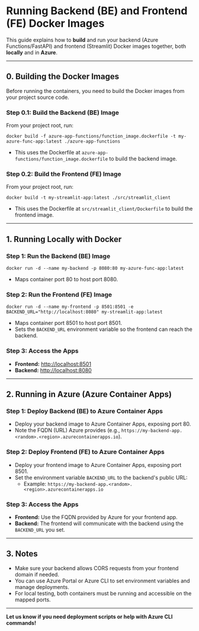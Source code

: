 # Running Backend (BE) and Frontend (FE) Docker Images

This guide explains how to **build** and run your backend (Azure Functions/FastAPI) and frontend (Streamlit) Docker images together, both **locally** and in **Azure**.

---

## 0. Building the Docker Images

Before running the containers, you need to build the Docker images from your project source code.

### **Step 0.1: Build the Backend (BE) Image**

From your project root, run:

```
docker build -f azure-app-functions/function_image.dockerfile -t my-azure-func-app:latest ./azure-app-functions
```
- This uses the Dockerfile at `azure-app-functions/function_image.dockerfile` to build the backend image.

### **Step 0.2: Build the Frontend (FE) Image**

From your project root, run:

```
docker build -t my-streamlit-app:latest ./src/streamlit_client
```
- This uses the Dockerfile at `src/streamlit_client/Dockerfile` to build the frontend image.

---

## 1. Running Locally with Docker

### **Step 1: Run the Backend (BE) Image**

```
docker run -d --name my-backend -p 8080:80 my-azure-func-app:latest
```
- Maps container port 80 to host port 8080.

### **Step 2: Run the Frontend (FE) Image**

```
docker run -d --name my-frontend -p 8501:8501 -e BACKEND_URL="http://localhost:8080" my-streamlit-app:latest
```
- Maps container port 8501 to host port 8501.
- Sets the `BACKEND_URL` environment variable so the frontend can reach the backend.

### **Step 3: Access the Apps**
- **Frontend:** [http://localhost:8501](http://localhost:8501)
- **Backend:** [http://localhost:8080](http://localhost:8080)

---

## 2. Running in Azure (Azure Container Apps)

### **Step 1: Deploy Backend (BE) to Azure Container Apps**
- Deploy your backend image to Azure Container Apps, exposing port 80.
- Note the FQDN (URL) Azure provides (e.g., `https://my-backend-app.<random>.<region>.azurecontainerapps.io`).

### **Step 2: Deploy Frontend (FE) to Azure Container Apps**
- Deploy your frontend image to Azure Container Apps, exposing port 8501.
- Set the environment variable `BACKEND_URL` to the backend's public URL:
  - Example: `https://my-backend-app.<random>.<region>.azurecontainerapps.io`

### **Step 3: Access the Apps**
- **Frontend:** Use the FQDN provided by Azure for your frontend app.
- **Backend:** The frontend will communicate with the backend using the `BACKEND_URL` you set.

---

## 3. Notes
- Make sure your backend allows CORS requests from your frontend domain if needed.
- You can use Azure Portal or Azure CLI to set environment variables and manage deployments.
- For local testing, both containers must be running and accessible on the mapped ports.

---

**Let us know if you need deployment scripts or help with Azure CLI commands!** 